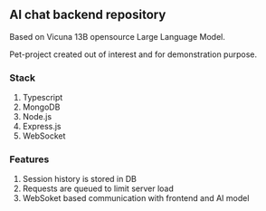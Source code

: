 ## AI chat backend repository

Based on Vicuna 13B opensource Large Language Model.

Pet-project created out of interest and for demonstration purpose.

### Stack

1. Typescript
1. MongoDB
1. Node.js
1. Express.js
1. WebSocket

### Features

1. Session history is stored in DB
1. Requests are queued to limit server load
1. WebSoket based communication with frontend and AI model
